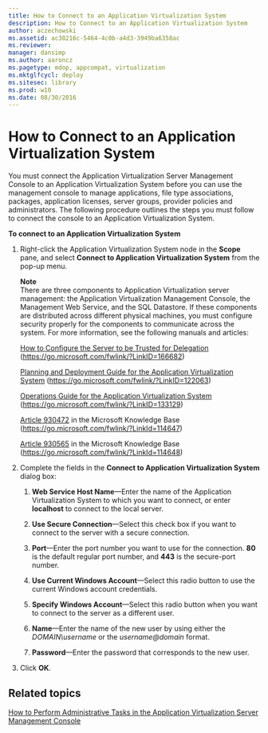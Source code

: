 ```yaml
---
title: How to Connect to an Application Virtualization System
description: How to Connect to an Application Virtualization System
author: aczechowski
ms.assetid: ac38216c-5464-4c0b-a4d3-3949ba6358ac
ms.reviewer: 
manager: dansimp
ms.author: aaroncz
ms.pagetype: mdop, appcompat, virtualization
ms.mktglfcycl: deploy
ms.sitesec: library
ms.prod: w10
ms.date: 08/30/2016
---
```



# How to Connect to an Application Virtualization System


You must connect the Application Virtualization Server Management Console to an Application Virtualization System before you can use the management console to manage applications, file type associations, packages, application licenses, server groups, provider policies and administrators. The following procedure outlines the steps you must follow to connect the console to an Application Virtualization System.

**To connect to an Application Virtualization System**

1. Right-click the Application Virtualization System node in the **Scope** pane, and select **Connect to Application Virtualization System** from the pop-up menu.

   **Note**  
   There are three components to Application Virtualization server management: the Application Virtualization Management Console, the Management Web Service, and the SQL Datastore. If these components are distributed across different physical machines, you must configure security properly for the components to communicate across the system. For more information, see the following manuals and articles:

   [How to Configure the Server to be Trusted for Delegation](https://go.microsoft.com/fwlink/?LinkID=166682) (https://go.microsoft.com/fwlink/?LinkID=166682)

   [Planning and Deployment Guide for the Application Virtualization System](https://go.microsoft.com/fwlink/?LinkID=122063) (https://go.microsoft.com/fwlink/?LinkID=122063)

   [Operations Guide for the Application Virtualization System](https://go.microsoft.com/fwlink/?LinkID=133129) (https://go.microsoft.com/fwlink/?LinkID=133129)

   [Article 930472](https://go.microsoft.com/fwlink/?LinkId=114647) in the Microsoft Knowledge Base (https://go.microsoft.com/fwlink/?LinkId=114647)

   [Article 930565](https://go.microsoft.com/fwlink/?LinkId=114648) in the Microsoft Knowledge Base (https://go.microsoft.com/fwlink/?LinkId=114648)

     

2. Complete the fields in the **Connect to Application Virtualization System** dialog box:

   1. **Web Service Host Name**—Enter the name of the Application Virtualization System to which you want to connect, or enter **localhost** to connect to the local server.

   2. **Use Secure Connection**—Select this check box if you want to connect to the server with a secure connection.

   3. **Port**—Enter the port number you want to use for the connection. **80** is the default regular port number, and **443** is the secure-port number.

   4. **Use Current Windows Account**—Select this radio button to use the current Windows account credentials.

   5. **Specify Windows Account**—Select this radio button when you want to connect to the server as a different user.

   6. **Name**—Enter the name of the new user by using either the *DOMAIN\\username* or the <em>username@domain</em> format.

   7. **Password**—Enter the password that corresponds to the new user.

3. Click **OK**.

## Related topics


[How to Perform Administrative Tasks in the Application Virtualization Server Management Console](how-to-perform-administrative-tasks-in-the-application-virtualization-server-management-console.md)

 

 





